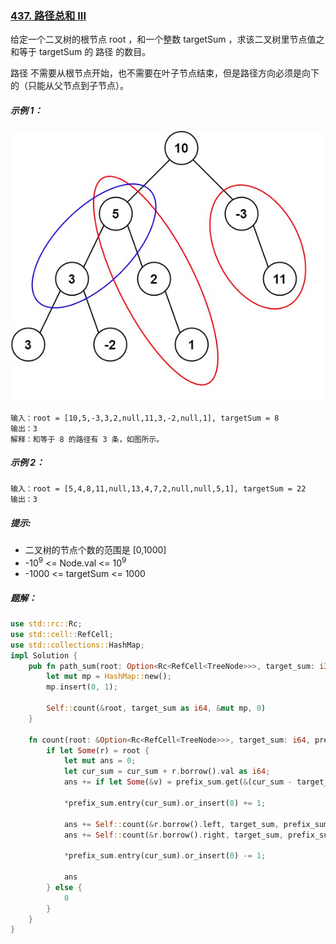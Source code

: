 ### [437. 路径总和 III](https://leetcode.cn/problems/path-sum-iii/)
给定一个二叉树的根节点 root ，和一个整数 targetSum ，求该二叉树里节点值之和等于 targetSum 的 路径 的数目。

路径 不需要从根节点开始，也不需要在叶子节点结束，但是路径方向必须是向下的（只能从父节点到子节点）。



##### 示例 1：
![img.png](img.png)
```
输入：root = [10,5,-3,3,2,null,11,3,-2,null,1], targetSum = 8
输出：3
解释：和等于 8 的路径有 3 条，如图所示。
```

##### 示例 2：
```
输入：root = [5,4,8,11,null,13,4,7,2,null,null,5,1], targetSum = 22
输出：3
```

##### 提示:
- 二叉树的节点个数的范围是 [0,1000]
- -10<sup>9</sup> <= Node.val <= 10<sup>9</sup>
- -1000 <= targetSum <= 1000 

##### 题解：
```rust
use std::rc::Rc;
use std::cell::RefCell;
use std::collections::HashMap;
impl Solution {
    pub fn path_sum(root: Option<Rc<RefCell<TreeNode>>>, target_sum: i32) -> i32 {
        let mut mp = HashMap::new();
        mp.insert(0, 1);

        Self::count(&root, target_sum as i64, &mut mp, 0)
    }

    fn count(root: &Option<Rc<RefCell<TreeNode>>>, target_sum: i64, prefix_sum: &mut HashMap<i64, i32>, cur_sum: i64) -> i32 {
        if let Some(r) = root {
            let mut ans = 0;
            let cur_sum = cur_sum + r.borrow().val as i64;
            ans += if let Some(&v) = prefix_sum.get(&(cur_sum - target_sum)) { v } else { 0 };

            *prefix_sum.entry(cur_sum).or_insert(0) += 1;

            ans += Self::count(&r.borrow().left, target_sum, prefix_sum, cur_sum);
            ans += Self::count(&r.borrow().right, target_sum, prefix_sum, cur_sum);

            *prefix_sum.entry(cur_sum).or_insert(0) -= 1;

            ans
        } else {
            0
        }
    }
}
```
